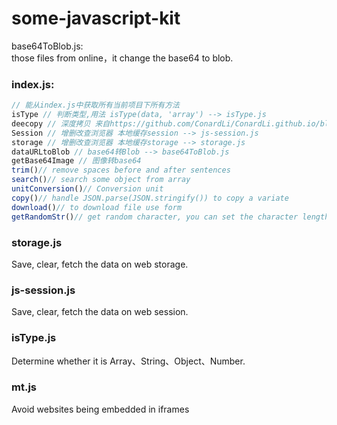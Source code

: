 # some-javascript-kit

base64ToBlob.js:<br/>
  those files from online，it change the base64 to blob.


### index.js:
```javascript
// 能从index.js中获取所有当前项目下所有方法
isType // 判断类型,用法 isType(data, 'array') --> isType.js
deecopy // 深度拷贝 来自https://github.com/ConardLi/ConardLi.github.io/blob/master/demo/deepClone/src/clone_6.js --> deepcopy.js
Session // 增删改查浏览器 本地缓存session --> js-session.js
storage // 增删改查浏览器 本地缓存storage --> storage.js
dataURLtoBlob // base64转Blob --> base64ToBlob.js
getBase64Image // 图像转base64
trim()// remove spaces before and after sentences
search()// search some object from array
unitConversion()// Conversion unit
copy()// handle JSON.parse(JSON.stringify()) to copy a variate
download()// to download file use form
getRandomStr()// get random character, you can set the character length
```

### storage.js
Save, clear, fetch the data on web storage.

### js-session.js
Save, clear, fetch the data on web session.

### isType.js
Determine whether it is Array、String、Object、Number.

### mt.js
Avoid websites being embedded in iframes